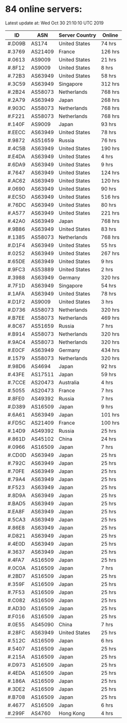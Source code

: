 # 84 online servers:

Latest update at: Wed Oct 30 21:10:10 UTC 2019

| ID | ASN | Server Country | Online |
| -- | --- | -------------- | ------ |
| #.D09B | AS174 | United States | 74 hrs |
| #.3769 | AS21409 | France | 126 hrs |
| #.0613 | AS9009 | United States | 21 hrs |
| #.8F12 | AS9009 | United States | 8 hrs |
| #.72B3 | AS63949 | United States | 58 hrs |
| #.3C59 | AS63949 | Singapore | 312 hrs |
| #.2B24 | AS58073 | Netherlands | 768 hrs |
| #.2A79 | AS63949 | Japan | 268 hrs |
| #.903C | AS58073 | Netherlands | 768 hrs |
| #.F221 | AS58073 | Netherlands | 768 hrs |
| #.140F | AS9009 | Japan | 93 hrs |
| #.EECC | AS63949 | United States | 78 hrs |
| #.9872 | AS51659 | Russia | 76 hrs |
| #.4C5B | AS63949 | United States | 190 hrs |
| #.E4DA | AS63949 | United States | 4 hrs |
| #.6DA9 | AS63949 | United States | 9 hrs |
| #.7647 | AS63949 | United States | 124 hrs |
| #.AC62 | AS63949 | United States | 120 hrs |
| #.0690 | AS63949 | United States | 90 hrs |
| #.EC5D | AS63949 | United States | 516 hrs |
| #.76DC | AS63949 | United States | 80 hrs |
| #.A577 | AS63949 | United States | 221 hrs |
| #.42A0 | AS63949 | Japan | 768 hrs |
| #.9B86 | AS63949 | United States | 83 hrs |
| #.1385 | AS58073 | Netherlands | 768 hrs |
| #.D1F4 | AS63949 | United States | 55 hrs |
| #.0252 | AS63949 | United States | 267 hrs |
| #.65DE | AS63949 | United States | 9 hrs |
| #.9FC3 | AS53889 | United States | 2 hrs |
| #.3988 | AS63949 | Germany | 320 hrs |
| #.7F1D | AS63949 | Singapore | 54 hrs |
| #.1AFA | AS63949 | United States | 78 hrs |
| #.D1F2 | AS9009 | United States | 3 hrs |
| #.D736 | AS58073 | Netherlands | 320 hrs |
| #.B7EE | AS58073 | Netherlands | 469 hrs |
| #.8C67 | AS51659 | Russia | 7 hrs |
| #.B914 | AS58073 | Netherlands | 320 hrs |
| #.9AC4 | AS58073 | Netherlands | 320 hrs |
| #.E0CF | AS63949 | Germany | 434 hrs |
| #.1579 | AS58073 | Netherlands | 320 hrs |
| #.98D6 | AS4694 | Japan | 92 hrs |
| #.43FE | AS17511 | Japan | 59 hrs |
| #.7CCE | AS20473 | Australia | 4 hrs |
| #.5055 | AS20473 | France | 7 hrs |
| #.8FE0 | AS49392 | Russia | 7 hrs |
| #.D389 | AS16509 | Japan | 9 hrs |
| #.6A61 | AS63949 | Japan | 101 hrs |
| #.FD5C | AS21409 | France | 100 hrs |
| #.14D9 | AS49392 | Russia | 25 hrs |
| #.861D | AS45102 | China | 24 hrs |
| #.0966 | AS16509 | Japan | 7 hrs |
| #.CD0D | AS63949 | Japan | 25 hrs |
| #.792C | AS63949 | Japan | 25 hrs |
| #.70FE | AS63949 | Japan | 25 hrs |
| #.79A4 | AS63949 | Japan | 25 hrs |
| #.F523 | AS63949 | Japan | 25 hrs |
| #.8D9A | AS63949 | Japan | 25 hrs |
| #.BAD5 | AS63949 | Japan | 25 hrs |
| #.EA8F | AS63949 | Japan | 25 hrs |
| #.5CA3 | AS63949 | Japan | 25 hrs |
| #.86E8 | AS63949 | Japan | 25 hrs |
| #.D821 | AS63949 | Japan | 25 hrs |
| #.4E0D | AS63949 | Japan | 25 hrs |
| #.3637 | AS63949 | Japan | 25 hrs |
| #.4FA7 | AS16509 | Japan | 25 hrs |
| #.0C0A | AS16509 | Japan | 7 hrs |
| #.2BD7 | AS16509 | Japan | 25 hrs |
| #.359F | AS16509 | Japan | 25 hrs |
| #.7F53 | AS16509 | Japan | 25 hrs |
| #.C082 | AS16509 | Japan | 25 hrs |
| #.AD30 | AS16509 | Japan | 25 hrs |
| #.F016 | AS16509 | Japan | 25 hrs |
| #.0E55 | AS45090 | China | 7 hrs |
| #.28FC | AS63949 | United States | 25 hrs |
| #.512C | AS16509 | Japan | 6 hrs |
| #.5407 | AS16509 | Japan | 25 hrs |
| #.215A | AS16509 | Japan | 25 hrs |
| #.D973 | AS16509 | Japan | 25 hrs |
| #.4EDA | AS16509 | Japan | 25 hrs |
| #.186A | AS16509 | Japan | 25 hrs |
| #.3DE2 | AS16509 | Japan | 25 hrs |
| #.B708 | AS16509 | Japan | 25 hrs |
| #.4677 | AS16509 | Japan | 6 hrs |
| #.299F | AS4760 | Hong Kong | 4 hrs |

